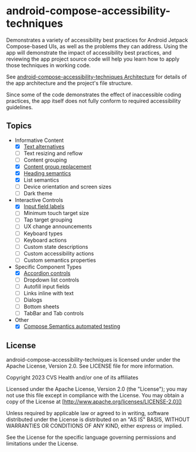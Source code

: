 # android-compose-accessibility-techniques

Demonstrates a variety of accessibility best practices for Android Jetpack Compose-based UIs, as well as the problems they can address.
Using the app will demonstrate the impact of accessibility best practices, and reviewing the app project source code will help you learn how to apply those techniques in working code.

See [android-compose-accessibility-techniques Architecture](ARCHITECTURE.md) for details of the app architecture and the project's file structure.

Since some of the code demonstrates the effect of inaccessible coding practices, the app itself does not fully conform to required accessibility guidelines.

## Topics
- Informative Content
    - [x] [Text alternatives](doc/content/TextAlternatives.md)
    - [ ] Text resizing and reflow
    - [ ] Content grouping
    - [x] [Content group replacement](doc/content/ContentGroupReplacement.md)
    - [x] [Heading semantics](doc/content/HeadingSemantics.md)
    - [x] List semantics
    - [ ] Device orientation and screen sizes
    - [ ] Dark theme
- Interactive Controls
    - [x] [Input field labels](doc/controls/InteractiveControlLabels.md)
    - [ ] Minimum touch target size
    - [ ] Tap target grouping
    - [ ] UX change announcements
    - [ ] Keyboard types
    - [ ] Keyboard actions
    - [ ] Custom state descriptions
    - [ ] Custom accessibility actions
    - [ ] Custom semantics properties
- Specific Component Types
    - [x] [Accordion controls](doc/components/AccordionControls.md)
    - [ ] Dropdown list controls
    - [ ] Autofill input fields
    - [ ] Links inline with text
    - [ ] Dialogs
    - [ ] Bottom sheets
    - [ ] TabBar and Tab controls
- Other
    - [x] [Compose Semantics automated testing](doc/AutomatedComposeAccessibilityTesting.md)

## License
android-compose-accessibility-techniques is licensed under under the Apache License, Version 2.0.  See LICENSE file for more information.

Copyright 2023 CVS Health and/or one of its affiliates

Licensed under the Apache License, Version 2.0 (the "License");
you may not use this file except in compliance with the License.
You may obtain a copy of the License at
[http://www.apache.org/licenses/LICENSE-2.0]()

Unless required by applicable law or agreed to in writing, software
distributed under the License is distributed on an "AS IS" BASIS,
WITHOUT WARRANTIES OR CONDITIONS OF ANY KIND, either express or implied.

See the License for the specific language governing permissions and
limitations under the License.

